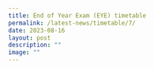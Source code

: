 ```yaml
---
title: End of Year Exam (EYE) timetable
permalink: /latest-news/timetable/7/
date: 2023-08-16
layout: post
description: ""
image: ""
---
```


